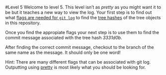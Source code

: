 #Level 5
Welcome to level 5.
This level isn’t as *pretty* as you might want it to be but it teaches a new way to view the log.
Your first step is to find out what [flags are needed for ```git log```](http://git-scm.com/docs/git-log)
to find the [tree hashes](https://git-scm.com/book/en/v2/Git-Internals-Git-Objects) of the tree objects in this repository.

Once you find the appropiate flags your next step is to use them to find the commit message associated with the tree hash *3331d0b*.

After finding the correct commit message, checkout to the branch of the same name as the message.
It should only be one word!

Hint: There are many different flags that can be associated with git log. Outputting using [pretty](https://git-scm.com/book/en/v2/Git-Basics-Viewing-the-Commit-History) is most likely what you should be looking for.
